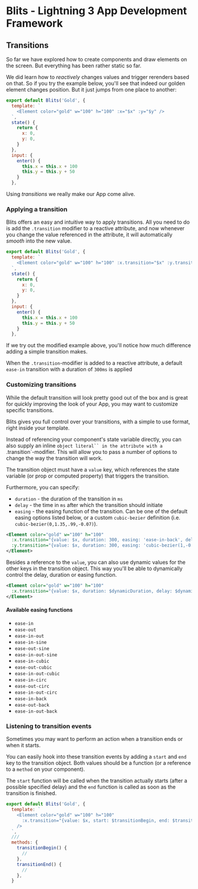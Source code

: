 # Blits - Lightning 3 App Development Framework

## Transitions

So far we have explored how to create components and draw elements on the screen. But everything has
been rather static so far.

We did learn how to _reactively_ changes values and trigger rerenders based on that. So if you try the example below, you'll see that indeed our golden element changes position. But it just jumps from one place to another:

```js
export default Blits('Gold', {
  template: `
    <Element color="gold" w="100" h="100" :x="$x" :y="$y" />
  `,
  state() {
    return {
      x: 0,
      y: 0,
    }
  },
  input: {
    enter() {
      this.x = this.x + 100
      this.y = this.y + 50
    }
  },
```

Using _transitions_ we really make our App come alive.

### Applying a transition

Blits offers an easy and intuitive way to apply transitions. All you need to do is add the `.transition` modifier to a reactive attribute, and now whenever you change the value referenced in the attribute, it will automatically _smooth_ into the new value.

```js
export default Blits('Gold', {
  template: `
    <Element color="gold" w="100" h="100" :x.transition="$x" :y.transition="$y" />
  `,
  state() {
    return {
      x: 0,
      y: 0,
    }
  },
  input: {
    enter() {
      this.x = this.x + 100
      this.y = this.y + 50
    }
  },
```

If we try out the modified example above, you'll notice how much difference adding a simple transition makes.

When the `.transition`-modifier is added to a reactive attribute, a default `ease-in` transition with a duration of `300ms` is applied

### Customizing transitions

While the default transition will look pretty good out of the box and is great for quickly improving the look of your App, you may want to customize specific transitions.

Blits gives you full control over your transitions, with a simple to use format, right inside your template.

Instead of referencing your component's state variable directly, you can also supply an inline `object literal`` in the attribute with a `.transition`-modifier. This will allow you to pass a number of options to change the way the transition will work.

The transition object must have a `value` key, which references the state variable (or prop or computed property) that triggers the transition.

Furthermore, you can specify:

- `duration` - the duration of the transition in `ms`
- `delay` - the time in `ms` after which the transition should initiate
- `easing` - the easing function of the transition. Can be one of the default easing options listed below, or a custom `cubic-bezier` definition (i.e. `cubic-bezier(0,1.35,.99,-0.07)`).

```xml
<Element color="gold" w="100" h="100"
  :x.transition="{value: $x, duration: 300, easing: 'ease-in-back', delay: 400}"
  :y.transition="{value: $x, duration: 300, easing: 'cubic-bezier(1,-0.64,0.39,1.44)'}">
</Element>
```

Besides a reference to the `value`, you can also use dynamic values for the other keys in the transition object. This way you'll be able to dynamically control the delay, duration or easing function.

```xml
<Element color="gold" w="100" h="100"
  :x.transition="{value: $x, duration: $dynamicDuration, delay: $dynamicDelay}">
</Element>
```

#### Available easing functions

- `ease-in`
- `ease-out`
- `ease-in-out`
- `ease-in-sine`
- `ease-out-sine`
- `ease-in-out-sine`
- `ease-in-cubic`
- `ease-out-cubic`
- `ease-in-out-cubic`
- `ease-in-circ`
- `ease-out-circ`
- `ease-in-out-circ`
- `ease-in-back`
- `ease-out-back`
- `ease-in-out-back`

### Listening to transition events

Sometimes you may want to perform an action when a transition ends or when it starts.

You can easily hook into these transition events by adding a `start` and `end` key to the transition object. Both values should be a function (or a reference to a `method` on your component).

The `start` function will be called when the transition actually starts (after a possible specified delay) and the `end` function is called as soon as the transition is finished.

```js
export default Blits('Gold', {
  template: `
    <Element color="gold" w="100" h="100"
      :x.transition="{value: $x, start: $transitionBegin, end: $transitionEnd}"
    />
  `,
  ///
  methods: {
    transitionBegin() {
      //
    },
    transitionEnd() {
      //
    },
  }
```

